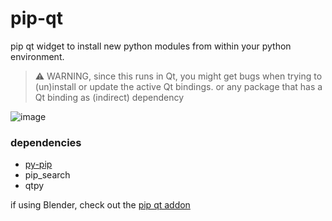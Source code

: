 # pip-qt
pip qt widget to install new python modules from within your python environment.  

> ⚠️ WARNING, since this runs in Qt, you might get bugs when trying to (un)install or update the active Qt bindings.
> or any package that has a Qt binding as (indirect) dependency

![image](https://github.com/hannesdelbeke/pip-qt/assets/3758308/272b56de-ada0-45f3-a813-75db8a749688)

### dependencies
- [py-pip](https://github.com/hannesdelbeke/py-pip)
- pip_search
- qtpy

if using Blender, check out the [pip qt addon](https://github.com/hannesdelbeke/pip-qt-addon)
